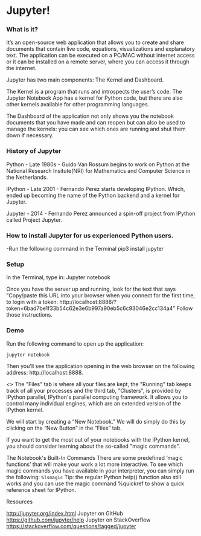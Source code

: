 # Jupyter!

### What is it?
It’s an open-source web application that allows you to create and share documents that contain live code, equations, visualizations and explanatory text. The application can be executed on a PC/MAC without internet access or it can be installed on a remote server, where you can access it through the internet. 

Jupyter has two main components: The Kernel and Dashboard.

The Kernel is a program that runs and introspects the user’s code. The Jupyter Notebook App has a kernel for Python code, but there are also other kernels available for other programming languages.

The Dashboard of the application not only shows you the notebook documents that you have made and can reopen but can also be used to manage the kernels: you can see which ones are running and shut them down if necessary.

### History of Jupyter

Python - Late 1980s - Guido Van Rossum begins to work on Python at the National Research Insitute(NRI) for Mathematics and Computer Science in the Netherlands.

IPython - Late 2001 - Fernando Perez starts developing IPython. Which, ended up becoming the name of the Python backend and a kernel for Jupyter.

Jupyter - 2014 - Fernando Perez announced a spin-off project from IPython called Project Jupyter. 

### How to install Jupyter for us experienced Python users. 
-Run the following command in the Terminal 
pip3 install jupyter

### Setup
In the Terminal, type in:
Jupyter notebook

Once you have the server up and running, look for the text that says
“Copy/paste this URL into your browser when you connect for the first time,
    to login with a token:
        http://localhost:8888/?token=6bad7be1f33b54c62e3e6b997a90eb5c6c93046e2cc134a4”
Follow those instructions.

### Demo
Run the following command to open up the application:

`jupyter notebook`

Then you'll see the application opening in the web browser on the following address: http://localhost:8888. 

<<Insert DataCamp Gif>>
The "Files" tab is where all your files are kept, the "Running" tab keeps track of all your processes and the third tab, "Clusters", is provided by IPython parallel, IPython's parallel computing framework. It allows you to control many individual engines, which are an extended version of the IPython kernel.

We will start by creating a “New Notebook.”
We will do simply do this by clicking on the “New Button” in the “Files” tab.


If you want to get the most out of your notebooks with the IPython kernel, you should consider learning about the so-called "magic commands". 

The Notebook's Built-In Commands
There are some predefined ‘magic functions’ that will make your work a lot more interactive.
To see which magic commands you have available in your interpreter, you can simply run the following:
`%lsmagic`
Tip: the regular Python help() function also still works and you can use the magic command %quickref to show a quick reference sheet for IPython.





Resources

http://jupyter.org/index.html
Jupyter on GitHub
https://github.com/jupyter/help
Jupyter on StackOverflow
https://stackoverflow.com/questions/tagged/jupyter





